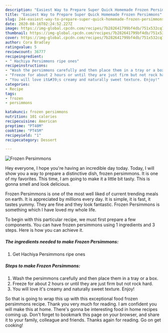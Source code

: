 ```yaml
---
description: "Easiest Way to Prepare Super Quick Homemade Frozen Persimmons"
title: "Easiest Way to Prepare Super Quick Homemade Frozen Persimmons"
slug: 244-easiest-way-to-prepare-super-quick-homemade-frozen-persimmons
date: 2020-08-16T02:24:52.227Z
image: https://img-global.cpcdn.com/recipes/7b282641799bf4db/751x532cq70/frozen-persimmons-recipe-main-photo.jpg
thumbnail: https://img-global.cpcdn.com/recipes/7b282641799bf4db/751x532cq70/frozen-persimmons-recipe-main-photo.jpg
cover: https://img-global.cpcdn.com/recipes/7b282641799bf4db/751x532cq70/frozen-persimmons-recipe-main-photo.jpg
author: Cora Bradley
ratingvalue: 5
reviewcount: 36777
recipeingredient:
- " Hachiya Persimmons ripe ones"
recipeinstructions:
- "Wash the persimmons carefully and then place them in a tray or a box."
- "Freeze for about 2 hours or until they are just firm but not rock hard."
- "You will love it&#39;s creamy and naturally sweet texture. Enjoy!"
categories:
- Recipe
tags:
- frozen
- persimmons

katakunci: frozen persimmons 
nutrition: 101 calories
recipecuisine: American
preptime: "PT40M"
cooktime: "PT45M"
recipeyield: "1"
recipecategory: Dessert

---
```



![Frozen Persimmons](https://img-global.cpcdn.com/recipes/7b282641799bf4db/751x532cq70/frozen-persimmons-recipe-main-photo.jpg)

Hey everyone, I hope you're having an incredible day today. Today, I will show you a way to prepare a distinctive dish, frozen persimmons. It is one of my favorites. This time, I am going to make it a little bit tasty. This is gonna smell and look delicious.



Frozen Persimmons is one of the most well liked of current trending meals on earth. It is appreciated by millions every day. It is simple, it is fast, it tastes yummy. They are fine and they look fantastic. Frozen Persimmons is something which I have loved my whole life.


To begin with this particular recipe, we must first prepare a few components. You can have frozen persimmons using 1 ingredients and 3 steps. Here is how you can achieve it.

<!--inarticleads1-->

##### The ingredients needed to make Frozen Persimmons:

1. Get  Hachiya Persimmons ripe ones




<!--inarticleads2-->

##### Steps to make Frozen Persimmons:

1. Wash the persimmons carefully and then place them in a tray or a box.
1. Freeze for about 2 hours or until they are just firm but not rock hard.
1. You will love it&#39;s creamy and naturally sweet texture. Enjoy!




So that is going to wrap this up with this exceptional food frozen persimmons recipe. Thank you very much for reading. I am confident you will make this at home. There's gonna be interesting food in home recipes coming up. Don't forget to bookmark this page on your browser, and share it to your family, colleague and friends. Thanks again for reading. Go on get cooking!
